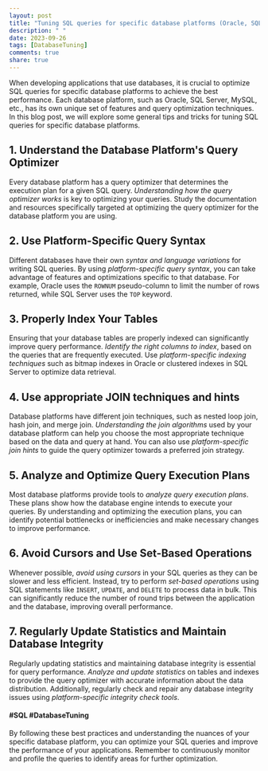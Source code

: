 ```yaml
---
layout: post
title: "Tuning SQL queries for specific database platforms (Oracle, SQL Server, etc.)"
description: " "
date: 2023-09-26
tags: [DatabaseTuning]
comments: true
share: true
---
```


When developing applications that use databases, it is crucial to optimize SQL queries for specific database platforms to achieve the best performance. Each database platform, such as Oracle, SQL Server, MySQL, etc., has its own unique set of features and query optimization techniques. In this blog post, we will explore some general tips and tricks for tuning SQL queries for specific database platforms.

## 1. Understand the Database Platform's Query Optimizer

Every database platform has a query optimizer that determines the execution plan for a given SQL query. *Understanding how the query optimizer works* is key to optimizing your queries. Study the documentation and resources specifically targeted at optimizing the query optimizer for the database platform you are using.

## 2. Use Platform-Specific Query Syntax

Different databases have their own *syntax and language variations* for writing SQL queries. By using *platform-specific query syntax*, you can take advantage of features and optimizations specific to that database. For example, Oracle uses the `ROWNUM` pseudo-column to limit the number of rows returned, while SQL Server uses the `TOP` keyword.

## 3. Properly Index Your Tables

Ensuring that your database tables are properly indexed can significantly improve query performance. *Identify the right columns to index*, based on the queries that are frequently executed. Use *platform-specific indexing techniques* such as bitmap indexes in Oracle or clustered indexes in SQL Server to optimize data retrieval.

## 4. Use appropriate JOIN techniques and hints

Database platforms have different join techniques, such as nested loop join, hash join, and merge join. *Understanding the join algorithms* used by your database platform can help you choose the most appropriate technique based on the data and query at hand. You can also use *platform-specific join hints* to guide the query optimizer towards a preferred join strategy.

## 5. Analyze and Optimize Query Execution Plans

Most database platforms provide tools to *analyze query execution plans*. These plans show how the database engine intends to execute your queries. By understanding and optimizing the execution plans, you can identify potential bottlenecks or inefficiencies and make necessary changes to improve performance.

## 6. Avoid Cursors and Use Set-Based Operations

Whenever possible, *avoid using cursors* in your SQL queries as they can be slower and less efficient. Instead, try to perform *set-based operations* using SQL statements like `INSERT`, `UPDATE`, and `DELETE` to process data in bulk. This can significantly reduce the number of round trips between the application and the database, improving overall performance.

## 7. Regularly Update Statistics and Maintain Database Integrity

Regularly updating statistics and maintaining database integrity is essential for query performance. *Analyze and update statistics* on tables and indexes to provide the query optimizer with accurate information about the data distribution. Additionally, regularly check and repair any database integrity issues using *platform-specific integrity check tools*.

#### #SQL #DatabaseTuning

By following these best practices and understanding the nuances of your specific database platform, you can optimize your SQL queries and improve the performance of your applications. Remember to continuously monitor and profile the queries to identify areas for further optimization.